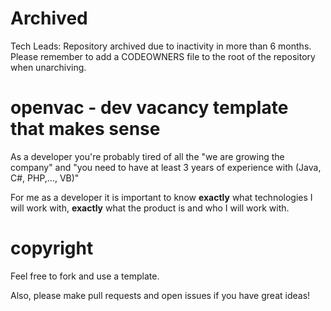 Archived
======
Tech Leads: Repository archived due to inactivity in more than 6 months.
Please remember to add a CODEOWNERS file to the root of the repository when unarchiving.

openvac - dev vacancy template that makes sense
=======

As a developer you're probably tired of all the "we are growing the company" and "you need to have at least 3 years of experience with (Java, C#, PHP,..., VB)"

For me as a developer it is important to know **exactly** what technologies I will work with, **exactly** what the product is and who I will work with.

# copyright

Feel free to fork and use a template.

Also, please make pull requests and open issues if you have great ideas!

